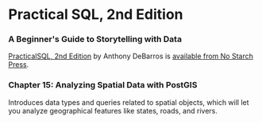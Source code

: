 # Practical SQL, 2nd Edition
### A Beginner's Guide to Storytelling with Data

[PracticalSQL, 2nd Edition](https://www.nostarch.com/practicalSQL2) by Anthony DeBarros is [available from No Starch Press](https://www.nostarch.com/practicalSQL2).

### Chapter 15: Analyzing Spatial Data with PostGIS

Introduces data types and queries related to spatial objects, which will let you analyze geographical features like states, roads, and rivers.



